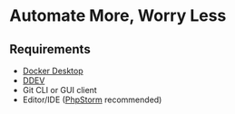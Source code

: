 # Automate More, Worry Less

## Requirements

- [Docker Desktop](https://www.docker.com/products/docker-desktop/)
- [DDEV](https://ddev.com/)
- Git CLI or GUI client
- Editor/IDE ([PhpStorm](https://www.jetbrains.com/phpstorm/) recommended)
